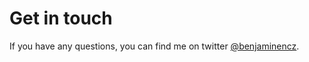 # Get in touch

If you have any questions, you can find me on twitter [@benjaminencz](https://twitter.com/benjaminencz).
